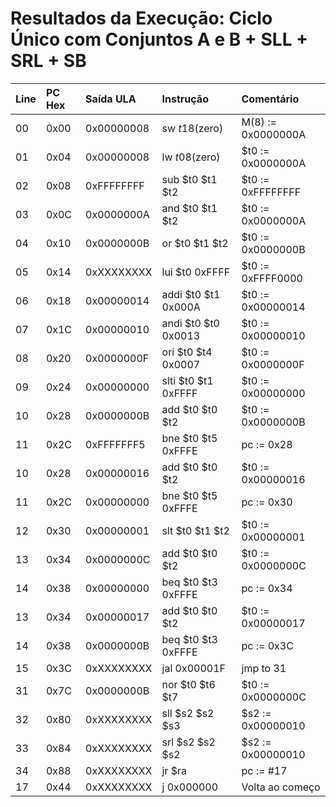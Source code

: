 # Resultados da Execução: Ciclo Único com Conjuntos A e B + SLL + SRL + SB

| Line   | PC Hex | Saída ULA  | Instrução           | Comentário         |
|:-------|:-------|:-----------|:--------------------|:-------------------|
| 00     | 0x00   | 0x00000008 | sw $t1 8($zero)     | M(8) := 0x0000000A |
| 01     | 0x04   | 0x00000008 | lw $t0 8($zero)     | $t0 := 0x0000000A  |
| 02     | 0x08   | 0xFFFFFFFF | sub $t0 $t1 $t2     | $t0 := 0xFFFFFFFF  |
| 03     | 0x0C   | 0x0000000A | and $t0 $t1 $t2     | $t0 := 0x0000000A  |
| 04     | 0x10   | 0x0000000B | or $t0 $t1 $t2      | $t0 := 0x0000000B  |
| 05     | 0x14   | 0xXXXXXXXX | lui $t0 0xFFFF      | $t0 := 0xFFFF0000  |
| 06     | 0x18   | 0x00000014 | addi $t0 $t1 0x000A | $t0 := 0x00000014  |
| 07     | 0x1C   | 0x00000010 | andi $t0 $t0 0x0013 | $t0 := 0x00000010  |
| 08     | 0x20   | 0x0000000F | ori $t0 $t4 0x0007  | $t0 := 0x0000000F  |
| 09     | 0x24   | 0x00000000 | slti $t0 $t1 0xFFFF | $t0 := 0x00000000  |
| 10     | 0x28   | 0x0000000B | add $t0 $t0 $t2     | $t0 := 0x0000000B  |
| 11     | 0x2C   | 0xFFFFFFF5 | bne $t0 $t5 0xFFFE  | pc := 0x28         |
| 10     | 0x28   | 0x00000016 | add $t0 $t0 $t2     | $t0 := 0x00000016  |
| 11     | 0x2C   | 0x00000000 | bne $t0 $t5 0xFFFE  | pc := 0x30         |
| 12     | 0x30   | 0x00000001 | slt $t0 $t1 $t2     | $t0 := 0x00000001  |
| 13     | 0x34   | 0x0000000C | add $t0 $t0 $t2     | $t0 := 0x0000000C  |
| 14     | 0x38   | 0x00000000 | beq $t0 $t3 0xFFFE  | pc := 0x34         |
| 13     | 0x34   | 0x00000017 | add $t0 $t0 $t2     | $t0 := 0x00000017  |
| 14     | 0x38   | 0x0000000B | beq $t0 $t3 0xFFFE  | pc := 0x3C         |
| 15     | 0x3C   | 0xXXXXXXXX | jal 0x00001F        | jmp to 31          |
| 31     | 0x7C   | 0x0000000B | nor $t0 $t6 $t7     | $t0 := 0x0000000C  |
| 32     | 0x80   | 0xXXXXXXXX | sll $s2 $s2 $s3     | $s2 := 0x00000010  |
| 33     | 0x84   | 0xXXXXXXXX | srl $s2 $s2 $s2     | $s2 := 0x00000010  |
| 34     | 0x88   | 0xXXXXXXXX | jr $ra              | pc := #17          |
| 17     | 0x44   | 0xXXXXXXXX | j 0x000000          | Volta ao começo    |
